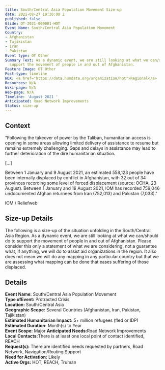 ```yaml
---
title: South/Central Asia Population Movement Size-up
date: 2021-08-27 19:30:00 Z
published: false
Glide: OT-2021-000001-HOT
Event Name: South/Central Asia Population Movement
Country:
- Afghanistan
- Tajikistan
- Iran
- Pakistan
Event type: OT Other
Summary Text: As a dynamic event, we are still looking at what we can/should do to
  support the movement of people in and out of Afghanistan.
Feature Image: OT Other
Post-type: timeline
HDX: <a href="https://data.humdata.org/organization/hot">Regional</a>
Resources: N/A
Wiki-page: N/A
Web-page: N/A
Timeline: 'August 2021 '
Anticipated: Road Network Improvements
Status: size-up
---
```


<h2>Context</h2>

"Following the takeover of power by the Taliban, humanitarian access is opening in some areas allowing limited delivery of assistance to resume but remains extremely challenging. Gaps and delays in assistance may lead to further deterioration of the dire humanitarian situation.

[...]

Between 1 January and 9 August 2021, an estimated 558,123 people have been internally displaced by conflict in Afghanistan, with 32 out of 34 provinces recording some level of forced displacement (source: OCHA, 23 August). Between 1 January and 19 August 2021, IOM has recorded 759,046 undocumented Afghan returnees from Iran (752,013) and Pakistan (7,033)." 

IOM / Reliefweb

<h2>Size-up Details</h2>

The following is a size-up of the situation unfolding in the South/Central Asia Region. As a dynamic event, we are still looking at what we can/should do to support the movement of people in and out of Afghanistan. Please consider this only a statement of what we are considering, not a guarantee what, if anything, we will do to assist aid organizations in the region. It also does not mean we will do any mapping in any particular country but that we are assessing what mapping can be done that eases suffering of those displaced.

<h2>Details</h2>

<strong>Event Name:</strong> South/Central Asia Population Movement<br>
<strong>Type ofEvent:</strong> Protracted Crisis<br>
<strong>Location:</strong> South/Central Asia<br>
<strong>Geographic Scope:</strong> Several Countries (Afghanistan, Iran, Pakistan, Tajikistan)<br>
<strong>Estimated Humanitarian Impact:</strong> 5+ million refugees (fled or IDP)<br>
<strong>Estimated Duration:</strong> Month(s) to Year<br>
<strong>Event Scope:</strong> Major<be>
<strong>Anticipated Needs:</strong>Road Network Improvements<br>
<strong>Local Contacts:</strong>There is at least one local point of contact identified, REACH<br>
<strong>Request(s):</strong> There are identified needs requested by partners, Road Network, Navigation/Routing Support<br>
<strong>Need for Activation:</strong> Likely<br>
<strong>Active Orgs:</strong> HOT, REACH, Truman<br>

